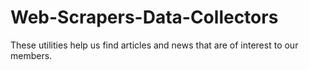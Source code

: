 # Web-Scrapers-Data-Collectors
These utilities help us find articles and news that are of interest to our members.
